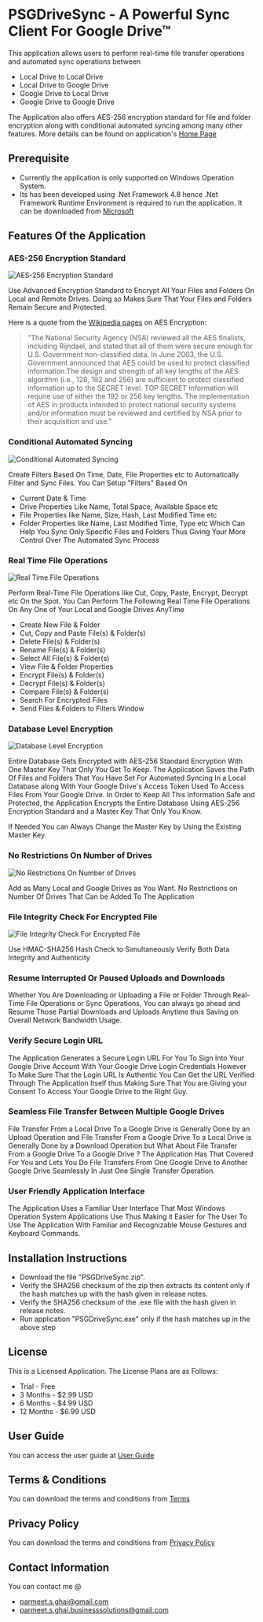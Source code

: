 # PSGDriveSync - A Powerful Sync Client For Google Drive™
This application allows users to perform real-time file transfer operations and automated sync operations between 
- Local Drive to Local Drive
- Local Drive to Google Drive
- Google Drive to Local Drive 
- Google Drive to Google Drive

The Application also offers AES-256 encryption standard for file and folder encryption along with conditional automated syncing among many other features. 
More details can be found on application's [Home Page](https://parmeetsinghghai.github.io/psgdrivesync/)

## Prerequisite
- Currently the application is only supported on Windows Operation System.
- Its has been developed using .Net Framework 4.8 hence .Net Framework Runtime Environment is required to run the application. It can be downloaded from [Microsoft](https://dotnet.microsoft.com/en-us/download/dotnet-framework/thank-you/net48-web-installer)

## Features Of the Application
### AES-256 Encryption Standard 
![AES-256 Encryption Standard](https://parmeetsinghghai.github.io/psgdrivesync/assets/img/feature1.png)

Use Advanced Encryption Standard to Encrypt All Your Files and Folders On Local and Remote Drives. Doing so Makes Sure That Your Files and Folders Remain Secure and Protected.

Here is a quote from the [Wikipedia pages](https://en.wikipedia.org/wiki/Advanced_Encryption_Standard) on AES Encryption: 
> "The National Security Agency (NSA) reviewed all the AES finalists, including Rijndael, and stated that all of them were secure enough for U.S. Government non-classified data. In June 2003, the U.S. Government announced that AES could be used to protect classified information:The design and strength of all key lengths of the AES algorithm (i.e., 128, 192 and 256) are sufficient to protect classified information up to the SECRET level. TOP SECRET information will require use of either the 192 or 256 key lengths. The implementation of AES in products intended to protect national security systems and/or information must be reviewed and certified by NSA prior to their acquisition and use." 

### Conditional Automated Syncing
![Conditional Automated Syncing](https://parmeetsinghghai.github.io/psgdrivesync/assets/img/feature2.png)

Create Filters Based On Time, Date, File Properties etc to Automatically Filter and Sync Files. You Can Setup "Filters" Based On
- Current Date & Time
- Drive Properties Like Name, Total Space, Available Space etc
- File Properties like Name, Size, Hash, Last Modified Time etc
- Folder Properties like Name, Last Modified Time, Type etc
Which Can Help You Sync Only Specific Files and Folders Thus Giving Your More Control Over The Automated Sync Process 

### Real Time File Operations
![Real Time File Operations](https://parmeetsinghghai.github.io/psgdrivesync/assets/img/feature3.png)

Perform Real-Time File Operations like Cut, Copy, Paste, Encrypt, Decrypt etc On the Spot. You Can Perform The Following Real Time File Operations On Any One of Your Local and Google Drives AnyTime
- Create New File & Folder
- Cut, Copy and Paste File(s) & Folder(s)
- Delete File(s) & Folder(s)
- Rename File(s) & Folder(s)
- Select All File(s) & Folder(s)
- View File & Folder Properties
- Encrypt File(s) & Folder(s)
- Decrypt File(s) & Folder(s)
- Compare File(s) & Folder(s)
- Search For Encrypted Files
- Send Files & Folders to Filters Window

### Database Level Encryption
![Database Level Encryption](https://parmeetsinghghai.github.io/psgdrivesync/assets/img/feature4.png)

Entire Database Gets Encrypted with AES-256 Standard Encryption With One Master Key That Only You Get To Keep. The Application Saves the Path Of Files and Folders That You Have Set For Automated Syncing In a Local Database along With Your Google Drive's Access Token Used To Access Files From Your Google Drive. In Order to Keep All This Information Safe and Protected, the Application Encrypts the Entire Database Using AES-256 Encryption Standard and a Master Key That Only You Know.

If Needed You can Always Change the Master Key by Using the Existing Master Key. 

### No Restrictions On Number of Drives
![No Restrictions On Number of Drives](https://parmeetsinghghai.github.io/psgdrivesync/assets/img/feature5.png)

Add as Many Local and Google Drives as You Want. No Restrictions on Number Of Drives That Can be Added To The Application

### File Integrity Check For Encrypted File
![File Integrity Check For Encrypted File](https://parmeetsinghghai.github.io/psgdrivesync/assets/img/feature6.png)

Use HMAC-SHA256 Hash Check to Simultaneously Verify Both Data Integrity and Authenticity

### Resume Interrupted Or Paused Uploads and Downloads 
Whether You Are Downloading or Uploading a File or Folder Through Real-Time File Operations or Sync Operations, You can always go ahead and Resume Those Partial Downloads and Uploads Anytime thus Saving on Overall Network Bandwidth Usage.

### Verify Secure Login URL 
The Application Generates a Secure Login URL For You To Sign Into Your Google Drive Account With Your Google Drive Login Credentials However To Make Sure That the Login URL Is Authentic You Can Get the URL Verified Through The Application Itself thus Making Sure That You are Giving your Consent To Access Your Google Drive to the Right Guy.

### Seamless File Transfer Between Multiple Google Drives 
File Transfer From a Local Drive To a Google Drive is Generally Done by an Upload Operation and File Transfer From a Google Drive To a Local Drive is Generally Done by a Download Operation but What About File Transfer From a Google Drive To a Google Drive ?
The Application Has That Covered For You and Lets You Do File Transfers From One Google Drive to Another Google Drive Seamlessly In Just One Single Transfer Operation. 

### User Friendly Application Interface 
The Application Uses a Familiar User Interface That Most Windows Operation System Applications Use Thus Making it Easier for The User To Use The Application With Familiar and Recognizable Mouse Gestures and Keyboard Commands. 

## Installation Instructions
- Download the file "PSGDriveSync.zip".
- Verify the SHA256 checksum of the zip then extracts its content only if the hash matches up with the hash given in release notes.
- Verify the SHA256 checksum of the .exe file with the hash given in release notes.
- Run application "PSGDriveSync.exe" only if the hash matches up in the above step

## License 
This is a Licensed Application. The License Plans are as Follows:
- Trial - Free
- 3 Months - $2.99 USD
- 6 Months - $4.99 USD
- 12 Months - $6.99 USD

## User Guide
You can access the user guide at [User Guide](https://parmeetsinghghai.github.io/psgdrivesync/help/index.html)

## Terms & Conditions
You can download the terms and conditions from [Terms](https://parmeetsinghghai.github.io/psgdrivesync/assets/docs/EndUserLicenseAgreement.txt)

## Privacy Policy
You can download the terms and conditions from [Privacy Policy](https://parmeetsinghghai.github.io/psgdrivesync/assets/docs/PrivacyPolicy.txt)

## Contact Information 
You can contact me @
- parmeet.s.ghai@gmail.com 
- parmeet.s.ghai.businesssolutions@gmail.com

